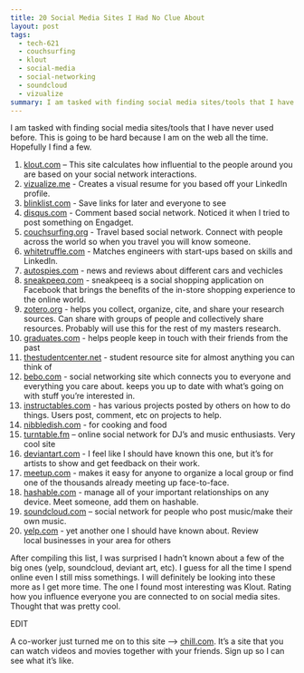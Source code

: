 ```yaml
---
title: 20 Social Media Sites I Had No Clue About
layout: post
tags:
  - tech-621
  - couchsurfing
  - klout
  - social-media
  - social-networking
  - soundcloud
  - vizualize
summary: I am tasked with finding social media sites/tools that I have never used before. This is going to be hard because I am on the web all the time. Hopefully I find a few.
---
```

I am tasked with finding social media sites/tools that I have never used before. This is going to be hard because I am on the web all the time. Hopefully I find a few.

1. [klout.com][1] – This site calculates how influential to the people around you are based on your social network interactions.
2. [vizualize.me][2] - Creates a visual resume for you based off your LinkedIn profile.
3. [blinklist.com][3] - Save links for later and everyone to see
4. [disqus.com][4] - Comment based social network. Noticed it when I tried to post something on Engadget.
5. [couchsurfing.org][5] - Travel based social network. Connect with people across the world so when you travel you will know someone.
6. [whitetruffle.com][6] - Matches engineers with start-ups based on skills and LinkedIn.
7. [autospies.com][7] - news and reviews about different cars and vechicles
8. [sneakpeeq.com][8] - sneakpeeq is a social shopping application on Facebook that brings the benefits of the in-store shopping experience to the online world.
9. [zotero.org][9] - helps you collect, organize, cite, and share your research sources. Can share with groups of people and collectively share resources. Probably will use this for the rest of my masters research.
10. [graduates.com][10] - helps people keep in touch with their friends from the past
11. [thestudentcenter.net][11] - student resource site for almost anything you can think of
12. [bebo.com][12] - social networking site which connects you to everyone and everything you care about. keeps you up to date with what’s going on with stuff you’re interested in.
13. [instructables.com][13] - has various projects posted by others on how to do things. Users post, comment, etc on projects to help.
14. [nibbledish.com][14] - for cooking and food
15. [turntable.fm][15] – online social network for DJ’s and music enthusiasts. Very cool site
16. [deviantart.com][16] - I feel like I should have known this one, but it’s for artists to show and get feedback on their work.
17. [meetup.com][17] - makes it easy for anyone to organize a local group or find one of the thousands already meeting up face-to-face.
18. [hashable.com][18] - manage all of your important relationships on any device. Meet someone, add them on hashable.
19. [soundcloud.com][19] – social network for people who post music/make their own music.
20. [yelp.com][20] - yet another one I should have known about. Review local businesses in your area for others

After compiling this list, I was surprised I hadn’t known about a few of the big ones (yelp, soundcloud, deviant art, etc). I guess for all the time I spend online even I still miss somethings. I will definitely be looking into these more as I get more time. The one I found most interesting was Klout. Rating how you influence everyone you are connected to on social media sites. Thought that was pretty cool.

EDIT

A co-worker just turned me on to this site –> [chill.com][21]. It’s a site that you can watch videos and movies together with your friends. Sign up so I can see what it’s like.

   [1]: http://www.klout.com
   [2]: http://vizualize.me
   [3]: http://blinklist.com/
   [4]: http://disqus.com/
   [5]: http://www.couchsurfing.org/
   [6]: http://www.whitetruffle.com/
   [7]: http://autospies.com/
   [8]: http://www.sneakpeeq.com/
   [9]: http://www.zotero.org/
   [10]: http://graduates.com/
   [11]: http://thestudentcenter.net/
   [12]: http://www.bebo.com/
   [13]: http://www.instructables.com/
   [14]: http://www.nibbledish.com/
   [15]: http://turntable.fm
   [16]: http://www.deviantart.com/
   [17]: http://www.meetup.com/
   [18]: http://hashable.com
   [19]: http://soundcloud.com
   [20]: http://www.yelp.com/
   [21]: http://chill.com
